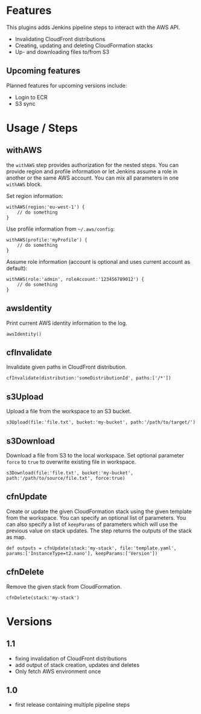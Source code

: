 # Features

This plugins adds Jenkins pipeline steps to interact with the AWS API.

* Invalidating CloudFront distributions
* Creating, updating and deleting CloudFormation stacks
* Up- and downloading files to/from S3

## Upcoming features

Planned features for upcoming versions include:

* Login to ECR
* S3 sync

# Usage / Steps

## withAWS

the `withAWS` step provides authorization for the nested steps. 
You can provide region and profile information or let Jenkins 
assume a role in another or the same AWS account. 
You can mix all parameters in one `withAWS` block.

Set region information:

```
withAWS(region:'eu-west-1') {
    // do something
}
```

Use profile information from `~/.aws/config`:

```
withAWS(profile:'myProfile') {
    // do something
}
```

Assume role information (account is optional and uses current account as default):

```
withAWS(role:'admin', roleAccount:'123456789012') {
    // do something
}
```

## awsIdentity

Print current AWS identity information to the log.

```
awsIdentity()
```

## cfInvalidate

Invalidate given paths in CloudFront distribution.

```
cfInvalidate(distribution:'someDistributionId', paths:['/*'])
```

## s3Upload

Upload a file from the workspace to an S3 bucket.

```
s3Upload(file:'file.txt', bucket:'my-bucket', path:'/path/to/target/')
```

## s3Download

Download a file from S3 to the local workspace. 
Set optional parameter `force` to `true` to overwrite existing file in workspace.

```
s3Download(file:'file.txt', bucket:'my-bucket', path:'/path/to/source/file.txt', force:true)
```

## cfnUpdate

Create or update the given CloudFormation stack using the given template from the workspace.
You can specify an optional list of parameters. 
You can also specify a list of `keepParams` of parameters which will use the previous value on stack updates.
The step returns the outputs of the stack as map.

```
def outputs = cfnUpdate(stack:'my-stack', file:'template.yaml', params:['InstanceType=t2.nano'], keepParams:['Version'])
```

## cfnDelete

Remove the given stack from CloudFormation.

```
cfnDelete(stack:'my-stack')
```

# Versions

## 1.1
* fixing invalidation of CloudFront distributions
* add output of stack creation, updates and deletes
* Only fetch AWS environment once 

## 1.0
* first release containing multiple pipeline steps
